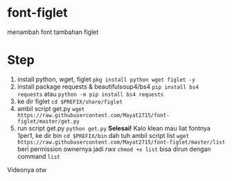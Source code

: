 # font-figlet
menambah font tambahan figlet

# Step
1. install python, wget, figlet `pkg install python wget figlet -y`
2. install package requests & beautifulsoup4/bs4 `pip install bs4 requests` atau `python -m pip install bs4 requests`
3. ke dir figlet `cd $PREFIX/share/figlet`
4. ambil script get.py `wget https://raw.githubusercontent.com/Mayat2715/font-figlet/master/get.py`
5. run script get.py `python get.py`
**Selesai!**
Kalo klean mau liat fontnya 1per1, ke dir bin `cd $PREFIX/bin`
dah tuh ambil script list `wget https://raw.githubusercontent.com/Mayat2715/font-figlet/master/list`
beri permission ownernya jadi *rwx* `chmod +x list`
bisa dirun dengan command `list`

Videonya otw
